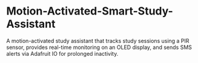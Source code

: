 # Motion-Activated-Smart-Study-Assistant
A motion-activated study assistant that tracks study sessions using a PIR sensor, provides real-time monitoring on an OLED display, and sends SMS alerts via Adafruit IO for prolonged inactivity.
